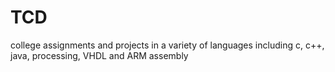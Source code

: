 # TCD
college assignments and projects in a variety of languages including c, c++, java, processing, VHDL and ARM assembly
